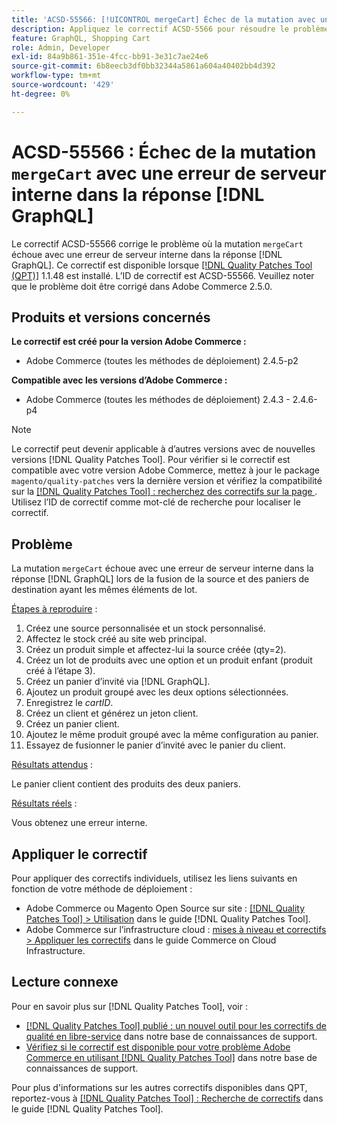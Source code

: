 ```yaml
---
title: 'ACSD-55566: [!UICONTROL mergeCart] Échec de la mutation avec une erreur de serveur interne dans [!DNL GraphQL] response'
description: Appliquez le correctif ACSD-5566 pour résoudre le problème Adobe Commerce où la mutation &grave;mergeCart&grave; échoue avec une erreur de serveur interne dans la réponse [!DNL GraphQL] lors de la fusion de la source et des paniers de destination qui ont les mêmes éléments de lot.
feature: GraphQL, Shopping Cart
role: Admin, Developer
exl-id: 84a9b861-351e-4fcc-bb91-3e31c7ae24e6
source-git-commit: 6b8eecb3df0bb32344a5861a604a40402bb4d392
workflow-type: tm+mt
source-wordcount: '429'
ht-degree: 0%

---
```


# ACSD-55566 : Échec de la mutation `mergeCart` avec une erreur de serveur interne dans la réponse [!DNL GraphQL]

Le correctif ACSD-55566 corrige le problème où la mutation `mergeCart` échoue avec une erreur de serveur interne dans la réponse [!DNL GraphQL]. Ce correctif est disponible lorsque [[!DNL Quality Patches Tool (QPT)]](/help/announcements/adobe-commerce-announcements/magento-quality-patches-released-new-tool-to-self-serve-quality-patches.md) 1.1.48 est installé. L’ID de correctif est ACSD-55566. Veuillez noter que le problème doit être corrigé dans Adobe Commerce 2.5.0.

## Produits et versions concernés

**Le correctif est créé pour la version Adobe Commerce :**

* Adobe Commerce (toutes les méthodes de déploiement) 2.4.5-p2

**Compatible avec les versions d’Adobe Commerce :**

* Adobe Commerce (toutes les méthodes de déploiement) 2.4.3 - 2.4.6-p4

>[!NOTE]
>
>Le correctif peut devenir applicable à d’autres versions avec de nouvelles versions [!DNL Quality Patches Tool]. Pour vérifier si le correctif est compatible avec votre version Adobe Commerce, mettez à jour le package `magento/quality-patches` vers la dernière version et vérifiez la compatibilité sur la [[!DNL Quality Patches Tool] : recherchez des correctifs sur la page ](https://experienceleague.adobe.com/tools/commerce-quality-patches/index.html?lang=fr). Utilisez l’ID de correctif comme mot-clé de recherche pour localiser le correctif.

## Problème

La mutation `mergeCart` échoue avec une erreur de serveur interne dans la réponse [!DNL GraphQL] lors de la fusion de la source et des paniers de destination ayant les mêmes éléments de lot.

<u>Étapes à reproduire</u> :

1. Créez une source personnalisée et un stock personnalisé.
1. Affectez le stock créé au site web principal.
1. Créez un produit simple et affectez-lui la source créée (qty=2).
1. Créez un lot de produits avec une option et un produit enfant (produit créé à l’étape 3).
1. Créez un panier d’invité via [!DNL GraphQL].
1. Ajoutez un produit groupé avec les deux options sélectionnées.
1. Enregistrez le *cartID*.
1. Créez un client et générez un jeton client.
1. Créez un panier client.
1. Ajoutez le même produit groupé avec la même configuration au panier.
1. Essayez de fusionner le panier d’invité avec le panier du client.

<u>Résultats attendus</u> :

Le panier client contient des produits des deux paniers.

<u>Résultats réels</u> :

Vous obtenez une erreur interne.

## Appliquer le correctif

Pour appliquer des correctifs individuels, utilisez les liens suivants en fonction de votre méthode de déploiement :

* Adobe Commerce ou Magento Open Source sur site : [[!DNL Quality Patches Tool] > Utilisation](https://experienceleague.adobe.com/docs/commerce-operations/tools/quality-patches-tool/usage.html?lang=fr) dans le guide [!DNL Quality Patches Tool].
* Adobe Commerce sur l’infrastructure cloud : [mises à niveau et correctifs > Appliquer les correctifs](https://experienceleague.adobe.com/docs/commerce-cloud-service/user-guide/develop/upgrade/apply-patches.html?lang=fr) dans le guide Commerce on Cloud Infrastructure.

## Lecture connexe

Pour en savoir plus sur [!DNL Quality Patches Tool], voir :

* [[!DNL Quality Patches Tool] publié : un nouvel outil pour les correctifs de qualité en libre-service](/help/announcements/adobe-commerce-announcements/magento-quality-patches-released-new-tool-to-self-serve-quality-patches.md) dans notre base de connaissances de support.
* [Vérifiez si le correctif est disponible pour votre problème Adobe Commerce en utilisant  [!DNL Quality Patches Tool]](/help/support-tools/patches-available-in-qpt-tool/check-patch-for-magento-issue-with-magento-quality-patches.md) dans notre base de connaissances de support.

Pour plus d&#39;informations sur les autres correctifs disponibles dans QPT, reportez-vous à [[!DNL Quality Patches Tool] : Recherche de correctifs](https://experienceleague.adobe.com/tools/commerce-quality-patches/index.html?lang=fr) dans le guide [!DNL Quality Patches Tool].
